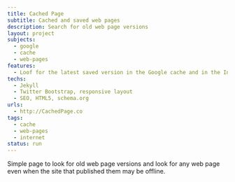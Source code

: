 ```yaml
---
title: Cached Page
subtitle: Cached and saved web pages
description: Search for old web page versions
layout: project
subjects:
  - google
  - cache
  - web-pages
features:
  - Loof for the latest saved version in the Google cache and in the Internet Archive
techs:
  - Jekyll
  - Twitter Bootstrap, responsive layout
  - SEO, HTML5, schema.org
urls:
  - http://CachedPage.co
tags: 
  - cache
  - web-pages
  - internet
status: run
---
```


Simple page to look for old web page versions and look for any web
page even when the site that published them may be offline.

